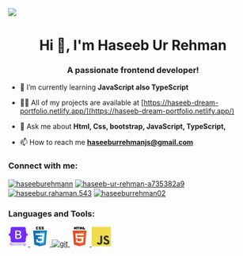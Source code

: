 <img src="https://user-images.githubusercontent.com/90236635/232446433-d5540fa2-fe28-4bb8-b929-cdb51fe61336.gif">
<h1 align="center">Hi 👋, I'm Haseeb Ur Rehman</h1>
<h3 align="center">A passionate frontend developer!</h3>
<!-- <img align="right" alt="Coding" width="400" src="https://raw.githubusercontent.com/devSouvik/devSouvik/master/gif3.gif">         -->



- 🌱 I’m currently learning **JavaScript also TypeScript**

- 👨‍💻 All of my projects are available at [https://haseeb-dream-portfolio.netlify.app/](https://haseeb-dream-portfolio.netlify.app/)

- 💬 Ask me about **Html, Css, bootstrap, JavaScript, TypeScript,**

- 📫 How to reach me **haseeburrehmanjs@gmail.com**


<h3 align="left">Connect with me:</h3>
<p align="left">
<a href="https://twitter.com/haseeburehmann" target="blank"><img align="center" src="https://raw.githubusercontent.com/rahuldkjain/github-profile-readme-generator/master/src/images/icons/Social/twitter.svg" alt="haseeburehmann" height="30" width="40" /></a>
<a href="https://linkedin.com/in/haseeb-ur-rehman-a735382a9" target="blank"><img align="center" src="https://raw.githubusercontent.com/rahuldkjain/github-profile-readme-generator/master/src/images/icons/Social/linked-in-alt.svg" alt="haseeb-ur-rehman-a735382a9" height="30" width="40" /></a>
<a href="https://fb.com/haseebur.rahaman.543" target="blank"><img align="center" src="https://raw.githubusercontent.com/rahuldkjain/github-profile-readme-generator/master/src/images/icons/Social/facebook.svg" alt="haseebur.rahaman.543" height="30" width="40" /></a>
<a href="https://instagram.com/haseeburrehman02" target="blank"><img align="center" src="https://raw.githubusercontent.com/rahuldkjain/github-profile-readme-generator/master/src/images/icons/Social/instagram.svg" alt="haseeburrehman02" height="30" width="40" /></a>
</p>

<h3 align="left">Languages and Tools:</h3>
<p align="left"> <a href="https://getbootstrap.com" target="_blank" rel="noreferrer"> <img src="https://raw.githubusercontent.com/devicons/devicon/master/icons/bootstrap/bootstrap-plain-wordmark.svg" alt="bootstrap" width="40" height="40"/> </a> <a href="https://www.w3schools.com/css/" target="_blank" rel="noreferrer"> <img src="https://raw.githubusercontent.com/devicons/devicon/master/icons/css3/css3-original-wordmark.svg" alt="css3" width="40" height="40"/> </a> <a href="https://git-scm.com/" target="_blank" rel="noreferrer"> <img src="https://www.vectorlogo.zone/logos/git-scm/git-scm-icon.svg" alt="git" width="40" height="40"/> </a> <a href="https://www.w3.org/html/" target="_blank" rel="noreferrer"> <img src="https://raw.githubusercontent.com/devicons/devicon/master/icons/html5/html5-original-wordmark.svg" alt="html5" width="40" height="40"/> </a> <a href="https://developer.mozilla.org/en-US/docs/Web/JavaScript" target="_blank" rel="noreferrer"> <img src="https://raw.githubusercontent.com/devicons/devicon/master/icons/javascript/javascript-original.svg" alt="javascript" width="40" height="40"/> </a> </p>
